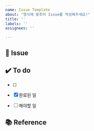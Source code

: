 ```yaml
---
name: Issue Template
about: "형식에 맞추어 Issue를 작성해주세요!"
title: ''
labels: ''
assignees: ''

---
```


:speech_balloon: Issue
---



:heavy_check_mark: To do
---
- [ ] 
- [x] 완료된 일
- [ ] 해야할 일



:books: Reference
---